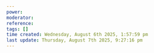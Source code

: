 ```yaml
---
power: 
moderator:
reference:
tags: []
time created: Wednesday, August 6th 2025, 1:57:59 pm
last update: Thursday, August 7th 2025, 9:27:16 pm
---
```

